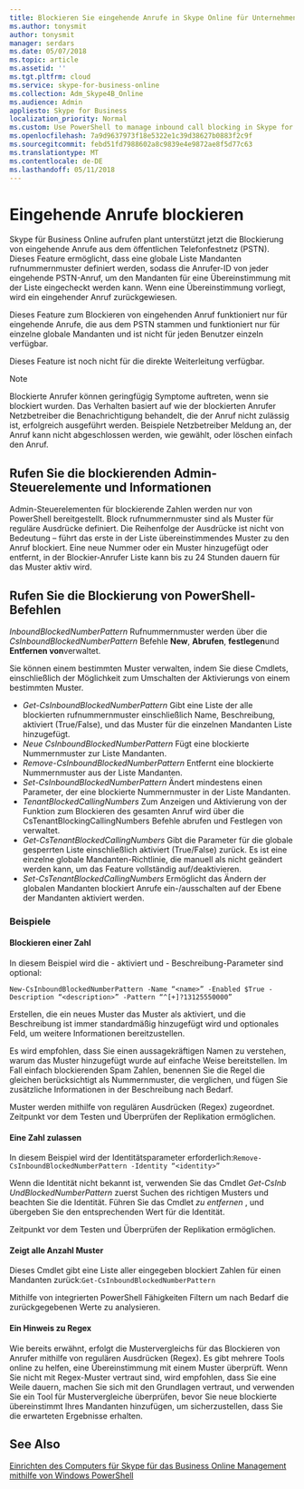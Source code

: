 ```yaml
---
title: Blockieren Sie eingehende Anrufe in Skype Online für Unternehmen
ms.author: tonysmit
author: tonysmit
manager: serdars
ms.date: 05/07/2018
ms.topic: article
ms.assetid: ''
ms.tgt.pltfrm: cloud
ms.service: skype-for-business-online
ms.collection: Adm_Skype4B_Online
ms.audience: Admin
appliesto: Skype for Business
localization_priority: Normal
ms.custom: Use PowerShell to manage inbound call blocking in Skype for Business Online.
ms.openlocfilehash: 7a9d9637973f18e5322e1c39d38627b0883f2c9f
ms.sourcegitcommit: febd51fd7988602a8c9839e4e9872ae8f5d77c63
ms.translationtype: MT
ms.contentlocale: de-DE
ms.lasthandoff: 05/11/2018
---
```

 # <a name="block-inbound-calls"></a>Eingehende Anrufe blockieren

Skype für Business Online aufrufen plant unterstützt jetzt die Blockierung von eingehende Anrufe aus dem öffentlichen Telefonfestnetz (PSTN). Dieses Feature ermöglicht, dass eine globale Liste Mandanten rufnummernmuster definiert werden, sodass die Anrufer-ID von jeder eingehende PSTN-Anruf, um den Mandanten für eine Übereinstimmung mit der Liste eingecheckt werden kann. Wenn eine Übereinstimmung vorliegt, wird ein eingehender Anruf zurückgewiesen. 

Dieses Feature zum Blockieren von eingehenden Anruf funktioniert nur für eingehende Anrufe, die aus dem PSTN stammen und funktioniert nur für einzelne globale Mandanten und ist nicht für jeden Benutzer einzeln verfügbar.

Dieses Feature ist noch nicht für die direkte Weiterleitung verfügbar.

>[!NOTE]
 Blockierte Anrufer können geringfügig Symptome auftreten, wenn sie blockiert wurden. Das Verhalten basiert auf wie der blockierten Anrufer Netzbetreiber die Benachrichtigung behandelt, die der Anruf nicht zulässig ist, erfolgreich ausgeführt werden. Beispiele Netzbetreiber Meldung an, der Anruf kann nicht abgeschlossen werden, wie gewählt, oder löschen einfach den Anruf.

## <a name="call-blocking-admin-controls-and-information"></a>Rufen Sie die blockierenden Admin-Steuerelemente und Informationen
Admin-Steuerelementen für blockierende Zahlen werden nur von PowerShell bereitgestellt. Block rufnummernmuster sind als Muster für reguläre Ausdrücke definiert. Die Reihenfolge der Ausdrücke ist nicht von Bedeutung – führt das erste in der Liste übereinstimmendes Muster zu den Anruf blockiert. Eine neue Nummer oder ein Muster hinzugefügt oder entfernt, in der Blockier-Anrufer Liste kann bis zu 24 Stunden dauern für das Muster aktiv wird.
## <a name="call-blocking-powershell-commands"></a>Rufen Sie die Blockierung von PowerShell-Befehlen

*InboundBlockedNumberPattern* Rufnummernmuster werden über die *CsInboundBlockedNumberPattern* Befehle **New**, **Abrufen**, **festlegen**und **Entfernen von**verwaltet.  

Sie können einem bestimmten Muster verwalten, indem Sie diese Cmdlets, einschließlich der Möglichkeit zum Umschalten der Aktivierungs von einem bestimmten Muster.
- *Get-CsInboundBlockedNumberPattern* Gibt eine Liste der alle blockierten rufnummernmuster einschließlich Name, Beschreibung, aktiviert (True/False), und das Muster für die einzelnen Mandanten Liste hinzugefügt.
- *Neue CsInboundBlockedNumberPattern* Fügt eine blockierte Nummernmuster zur Liste Mandanten.
- *Remove-CsInboundBlockedNumberPattern* Entfernt eine blockierte Nummernmuster aus der Liste Mandanten.
- *Set-CsInboundBlockedNumberPattern* Ändert mindestens einen Parameter, der eine blockierte Nummernmuster in der Liste Mandanten.
- *TenantBlockedCallingNumbers* Zum Anzeigen und Aktivierung von der Funktion zum Blockieren des gesamten Anruf wird über die CsTenantBlockingCallingNumbers Befehle abrufen und Festlegen von verwaltet. 
- *Get-CsTenantBlockedCallingNumbers* Gibt die Parameter für die globale gesperrten Liste einschließlich aktiviert (True/False) zurück. Es ist eine einzelne globale Mandanten-Richtlinie, die manuell als nicht geändert werden kann, um das Feature vollständig auf/deaktivieren.
- *Set-CsTenantBlockedCallingNumbers* Ermöglicht das Ändern der globalen Mandanten blockiert Anrufe ein-/ausschalten auf der Ebene der Mandanten aktiviert werden.

### <a name="examples"></a>Beispiele
#### <a name="blocking-a-number"></a>Blockieren einer Zahl

In diesem Beispiel wird die - aktiviert und - Beschreibung-Parameter sind optional:

`New-CsInboundBlockedNumberPattern -Name “<name>” -Enabled $True -Description “<description>” -Pattern “^[+]?13125550000”`

 Erstellen, die ein neues Muster das Muster als aktiviert, und die Beschreibung ist immer standardmäßig hinzugefügt wird und optionales Feld, um weitere Informationen bereitzustellen. 

Es wird empfohlen, dass Sie einen aussagekräftigen Namen zu verstehen, warum das Muster hinzugefügt wurde auf einfache Weise bereitstellen. Im Fall einfach blockierenden Spam Zahlen, benennen Sie die Regel die gleichen berücksichtigt als Nummernmuster, die verglichen, und fügen Sie zusätzliche Informationen in der Beschreibung nach Bedarf.

Muster werden mithilfe von regulären Ausdrücken (Regex) zugeordnet. Zeitpunkt vor dem Testen und Überprüfen der Replikation ermöglichen.

#### <a name="allowing-a-number"></a>Eine Zahl zulassen

In diesem Beispiel wird der Identitätsparameter erforderlich:`Remove-CsInboundBlockedNumberPattern -Identity “<identity>”`
 
Wenn die Identität nicht bekannt ist, verwenden Sie das Cmdlet *Get-CsInb UndBlockedNumberPattern* zuerst Suchen des richtigen Musters und beachten Sie die Identität. Führen Sie das Cmdlet *zu entfernen* , und übergeben Sie den entsprechenden Wert für die Identität.

Zeitpunkt vor dem Testen und Überprüfen der Replikation ermöglichen.
#### <a name="view-all-number-patterns"></a>Zeigt alle Anzahl Muster
Dieses Cmdlet gibt eine Liste aller eingegeben blockiert Zahlen für einen Mandanten zurück:`Get-CsInboundBlockedNumberPattern`

Mithilfe von integrierten PowerShell Fähigkeiten Filtern um nach Bedarf die zurückgegebenen Werte zu analysieren.

#### <a name="a-note-on-regex"></a>Ein Hinweis zu Regex
Wie bereits erwähnt, erfolgt die Mustervergleichs für das Blockieren von Anrufer mithilfe von regulären Ausdrücken (Regex). Es gibt mehrere Tools online zu helfen, eine Übereinstimmung mit einem Muster überprüft. Wenn Sie nicht mit Regex-Muster vertraut sind, wird empfohlen, dass Sie eine Weile dauern, machen Sie sich mit den Grundlagen vertraut, und verwenden Sie ein Tool für Mustervergleiche überprüfen, bevor Sie neue blockierte übereinstimmt Ihres Mandanten hinzufügen, um sicherzustellen, dass Sie die erwarteten Ergebnisse erhalten. 

## <a name="related-topics"></a>See Also
[Einrichten des Computers für Skype für das Business Online Management mithilfe von Windows PowerShell](https://docs.microsoft.com/en-us/SkypeForBusiness/set-up-your-computer-for-windows-powershell/set-up-your-computer-for-windows-powershell )
